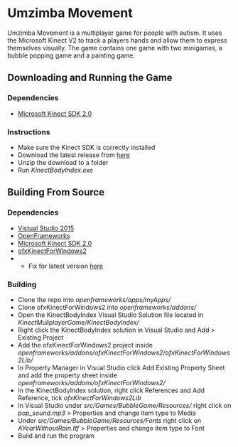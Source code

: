 # Umzimba Movement
Umzimba Movement is a multiplayer game for people with autism. It uses the Microsoft Kinect V2 to track a players hands and allow them to express themselves visually.
The game contains one game with two minigames, a bubble popping game and a painting game.

## Downloading and Running the Game
### Dependencies
* [Microsoft Kinect SDK 2.0](https://www.microsoft.com/en-us/download/details.aspx?id=44561)

### Instructions
* Make sure the Kinect SDK is correctly installed
* Download the latest release from [here](https://github.com/Seanie96/KinectMultiplayerGame/releases)
* Unzip the download to a folder
* Run *KinectBodyIndex.exe*

## Building From Source
### Dependencies
* [Vistual Studio 2015](https://www.visualstudio.com/downloads/)
* [OpenFrameworks](https://github.com/openframeworks/openFrameworks)
* [Microsoft Kinect SDK 2.0](https://www.microsoft.com/en-us/download/details.aspx?id=44561)
* [ofxKinectForWindows2](https://github.com/elliotwoods/ofxKinectForWindows2)
* * Fix for latest version [here](https://github.com/elliotwoods/ofxKinectForWindows2/issues/76)

### Building
* Clone the repo into *openframeworks/apps/myApps/*
* Clone ofxKinectForWindows2 into *openframeworks/addons/*
* Open the KinectBodyIndex Visual Studio Solution file located in *KinectMuliplayerGame/KinectBodyIndex/*
* Right click the KinectBodyIndex solution in Visual Studio and Add > Existing Project
* Add the ofxKinectForWindows2 project inside *openframeworks/addons/ofxKinectForWindows2/ofxKinectForWindows2Lib/*
* In Property Manager in Visual Studio click Add Existing Property Sheet and add the property sheet inside *openframeworks/addons/ofxKinectForWindows2/*
* In the KinectBodyIndex solution, right click References and Add Reference, tick *ofxKinectForWindows2Lib*
* In Visual Studio under *src/Games/BubbleGame/Resources/* right click on *pop_sound.mp3* > Properties and change item type to Media
* Under *src/Games/BubbleGame/Resources/Fonts* right click on *AYearWithoutRain.ttf* > Properties and change item type to Font
* Build and run the program
